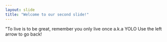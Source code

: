 ```yaml
---
layout: slide
title: "Welcome to our second slide!"
---
```

"To live is to be great, remember you only live once a.k.a YOLO
Use the left arrow to go back!
